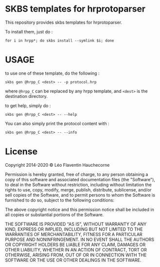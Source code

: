 # SKBS templates for hrprotoparser

This repository provides skbs templates for hrprotoparser.

To install them, just do :

    for i in hrpp*; do skbs install --symlink $i; done

# USAGE

to use one of these template, do the following :

    skbs gen @hrpp_C <dest> -- -p protocol.hrp

where `@hrpp_C` can be replaced by any hrpp template, and `<dest>` is the destination directory.

to get help, simply do :

    skbs gen @hrpp_C <dest> -- --help
  
You can also simply print the protocol content with :

    skbs gen @hrpp_C <dest> -- --info

# License

Copyright 2014-2020 © Léo Flaventin Hauchecorne

Permission is hereby granted, free of charge, to any person obtaining a copy of this software and associated documentation files (the "Software"), to deal in the Software without restriction, including without limitation the rights to use, copy, modify, merge, publish, distribute, sublicense, and/or sell copies of the Software, and to permit persons to whom the Software is furnished to do so, subject to the following conditions:

The above copyright notice and this permission notice shall be included in all copies or substantial portions of the Software.

THE SOFTWARE IS PROVIDED "AS IS", WITHOUT WARRANTY OF ANY KIND, EXPRESS OR IMPLIED, INCLUDING BUT NOT LIMITED TO THE WARRANTIES OF MERCHANTABILITY, FITNESS FOR A PARTICULAR PURPOSE AND NONINFRINGEMENT. IN NO EVENT SHALL THE AUTHORS OR COPYRIGHT HOLDERS BE LIABLE FOR ANY CLAIM, DAMAGES OR OTHER LIABILITY, WHETHER IN AN ACTION OF CONTRACT, TORT OR OTHERWISE, ARISING FROM, OUT OF OR IN CONNECTION WITH THE SOFTWARE OR THE USE OR OTHER DEALINGS IN THE SOFTWARE.



